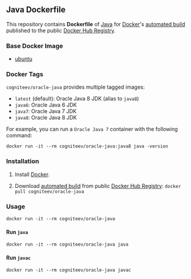 ## Java Dockerfile


This repository contains **Dockerfile** of [Java](https://www.java.com/) for [Docker](https://www.docker.com/)'s [automated build](https://registry.hub.docker.com/u/cogniteev/oracle-java/) published to the public [Docker Hub Registry](https://registry.hub.docker.com/).


### Base Docker Image

* [ubuntu](https://registry.hub.docker.com/_/ubuntu/)


### Docker Tags

`cogniteev/oracle-java` provides multiple tagged images:

* `latest` (default): Oracle Java 8 JDK (alias to `java8`)
* `java6`: Oracle Java 6 JDK
* `java7`: Oracle Java 7 JDK
* `java8`: Oracle Java 8 JDK

For example, you can run a `Oracle Java 7` container with the following command:

    docker run -it --rm cogniteev/oracle-java:java8 java -version


### Installation

1. Install [Docker](https://www.docker.com/).

2. Download [automated build](https://registry.hub.docker.com/u/cogniteev/oracle-java/) from public [Docker Hub Registry](https://registry.hub.docker.com/): `docker pull cogniteev/oracle-java`

### Usage

    docker run -it --rm cogniteev/oracle-java

#### Run `java`

    docker run -it --rm cogniteev/oracle-java java

#### Run `javac`

    docker run -it --rm cogniteev/oracle-java javac
